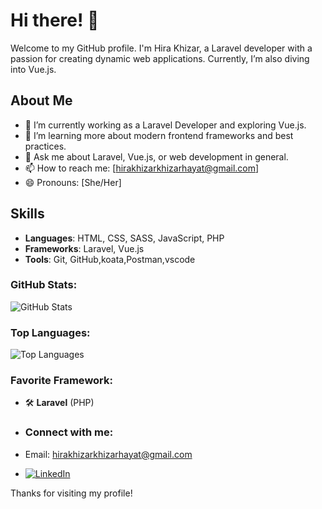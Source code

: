 # Hi there! 👋

Welcome to my GitHub profile. I'm Hira Khizar, a Laravel developer with a passion for creating dynamic web applications. Currently, I’m also diving into Vue.js.

## About Me

- 🔭 I’m currently working as a Laravel Developer and exploring Vue.js.
- 🌱 I’m learning more about modern frontend frameworks and best practices.
- 💬 Ask me about Laravel, Vue.js, or web development in general.
- 📫 How to reach me: [hirakhizarkhizarhayat@gmail.com]
- 😄 Pronouns: [She/Her]

## Skills

- **Languages**: HTML, CSS, SASS, JavaScript, PHP
- **Frameworks**: Laravel, Vue.js
- **Tools**: Git, GitHub,koata,Postman,vscode



### GitHub Stats:
![GitHub Stats](https://github-readme-stats.vercel.app/api?username=Hirakhizar&show_icons=true&theme=dark)

### Top Languages:
![Top Languages](https://github-readme-stats.vercel.app/api/top-langs/?username=Hirakhizar&layout=compact&theme=dark)

### Favorite Framework:
- 🛠️ **Laravel** (PHP)


- ### Connect with me:
- Email: [hirakhizarkhizarhayat@gmail.com](mailto:hirakhizarkhizarhayat@gmail.com)
- [![LinkedIn](https://img.shields.io/badge/LinkedIn-0077B5?style=for-the-badge&logo=linkedin&logoColor=white)](https://www.linkedin.com/in/hira-khizar-264686294)

Thanks for visiting my profile!
